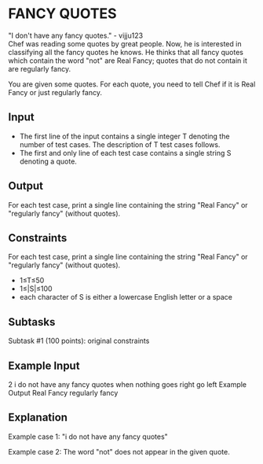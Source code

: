 # FANCY QUOTES

"I don't have any fancy quotes." - vijju123 <br />
Chef was reading some quotes by great people. Now, he is interested in classifying all the fancy quotes he knows. He thinks that all fancy quotes which contain the word "not" are Real Fancy; quotes that do not contain it are regularly fancy.

You are given some quotes. For each quote, you need to tell Chef if it is Real Fancy or just regularly fancy.
## Input
* The first line of the input contains a single integer T denoting the number of test cases. The description of T test cases follows.
* The first and only line of each test case contains a single string S denoting a quote.

## Output
For each test case, print a single line containing the string "Real Fancy" or "regularly fancy" (without quotes).

## Constraints
For each test case, print a single line containing the string "Real Fancy" or "regularly fancy" (without quotes).

* 1≤T≤50 
* 1≤|S|≤100
* each character of S is either a lowercase English letter or a space

## Subtasks
Subtask #1 (100 points): original constraints

## Example Input
2
i do not have any fancy quotes
when nothing goes right go left
Example Output
Real Fancy
regularly fancy

## Explanation
Example case 1: "i do not have any fancy quotes" <br />

Example case 2: The word "not" does not appear in the given quote.
